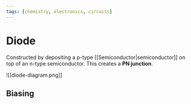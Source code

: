 ```yaml
---
tags: [chemistry, electronics, circuits]
---
```

# Diode
Constructed by depositing a p-type [[Semiconductor|semiconductor]] on top of an n-type semiconductor. This creates a **PN junction**.

![[diode-diagram.png]]

## Biasing